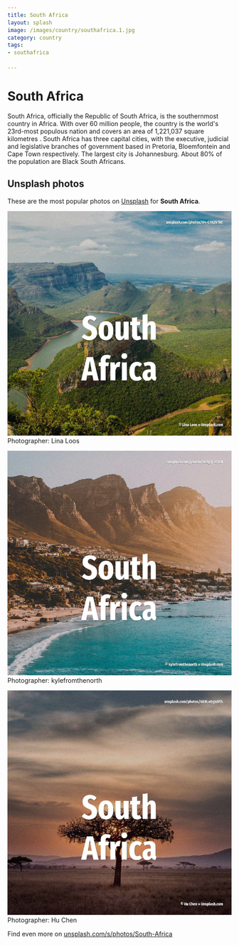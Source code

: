 ```yaml
---
title: South Africa
layout: splash
image: /images/country/southafrica.1.jpg
category: country
tags:
- southafrica

---
```

# South Africa

South Africa, officially the Republic of South Africa, is the southernmost country in Africa.
With over 60 million people, the country is the world's 23rd-most populous nation and covers an 
area of 1,221,037 square kilometres .
South Africa has three capital cities, with the executive, judicial and legislative branches of 
government based in Pretoria, Bloemfontein and Cape Town respectively.
The largest city is Johannesburg.
About 80% of the population are Black South Africans.

 
## Unsplash photos
These are the most popular photos on [Unsplash](https://unsplash.com) for **South Africa**.
 
![South Africa](/images/country/southafrica.1.jpg)
Photographer:  Lina Loos
 
![South Africa](/images/country/southafrica.2.jpg)
Photographer:  kylefromthenorth
 
![South Africa](/images/country/southafrica.3.jpg)
Photographer:  Hu Chen
 
Find even more on [unsplash.com/s/photos/South-Africa](https://unsplash.com/s/photos/South-Africa)
 
